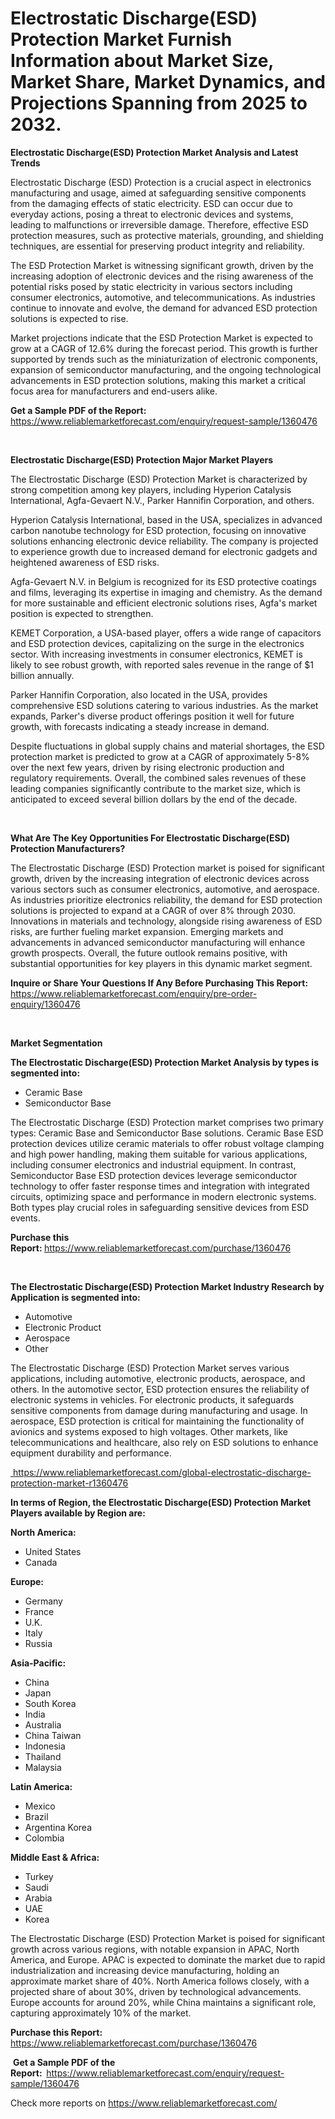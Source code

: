 <p><h1>Electrostatic Discharge(ESD) Protection Market Furnish Information about Market Size, Market Share, Market Dynamics, and Projections Spanning from 2025 to 2032.</h1></p><p><strong>Electrostatic Discharge(ESD) Protection Market Analysis and Latest Trends</strong></p>
<p><p>Electrostatic Discharge (ESD) Protection is a crucial aspect in electronics manufacturing and usage, aimed at safeguarding sensitive components from the damaging effects of static electricity. ESD can occur due to everyday actions, posing a threat to electronic devices and systems, leading to malfunctions or irreversible damage. Therefore, effective ESD protection measures, such as protective materials, grounding, and shielding techniques, are essential for preserving product integrity and reliability.</p><p>The ESD Protection Market is witnessing significant growth, driven by the increasing adoption of electronic devices and the rising awareness of the potential risks posed by static electricity in various sectors including consumer electronics, automotive, and telecommunications. As industries continue to innovate and evolve, the demand for advanced ESD protection solutions is expected to rise.</p><p>Market projections indicate that the ESD Protection Market is expected to grow at a CAGR of 12.6% during the forecast period. This growth is further supported by trends such as the miniaturization of electronic components, expansion of semiconductor manufacturing, and the ongoing technological advancements in ESD protection solutions, making this market a critical focus area for manufacturers and end-users alike.</p></p>
<p><strong>Get a Sample PDF of the Report:&nbsp;</strong> <a href="https://www.reliablemarketforecast.com/enquiry/request-sample/1360476?utm_campaign=2778&utm_medium=2&utm_source=Github&utm_content=ia&utm_term=02042025&utm_id=electrostatic-dischargeesd-protection">https://www.reliablemarketforecast.com/enquiry/request-sample/1360476</a></p>
<p>&nbsp;</p>
<p><strong>Electrostatic Discharge(ESD) Protection Major Market Players</strong></p>
<p><p>The Electrostatic Discharge (ESD) Protection Market is characterized by strong competition among key players, including Hyperion Catalysis International, Agfa-Gevaert N.V., Parker Hannifin Corporation, and others. </p><p>Hyperion Catalysis International, based in the USA, specializes in advanced carbon nanotube technology for ESD protection, focusing on innovative solutions enhancing electronic device reliability. The company is projected to experience growth due to increased demand for electronic gadgets and heightened awareness of ESD risks.</p><p>Agfa-Gevaert N.V. in Belgium is recognized for its ESD protective coatings and films, leveraging its expertise in imaging and chemistry. As the demand for more sustainable and efficient electronic solutions rises, Agfa's market position is expected to strengthen.</p><p>KEMET Corporation, a USA-based player, offers a wide range of capacitors and ESD protection devices, capitalizing on the surge in the electronics sector. With increasing investments in consumer electronics, KEMET is likely to see robust growth, with reported sales revenue in the range of $1 billion annually.</p><p>Parker Hannifin Corporation, also located in the USA, provides comprehensive ESD solutions catering to various industries. As the market expands, Parker's diverse product offerings position it well for future growth, with forecasts indicating a steady increase in demand.</p><p>Despite fluctuations in global supply chains and material shortages, the ESD protection market is predicted to grow at a CAGR of approximately 5-8% over the next few years, driven by rising electronic production and regulatory requirements. Overall, the combined sales revenues of these leading companies significantly contribute to the market size, which is anticipated to exceed several billion dollars by the end of the decade.</p></p>
<p>&nbsp;</p>
<p><strong>What Are The Key Opportunities For Electrostatic Discharge(ESD) Protection Manufacturers?</strong></p>
<p><p>The Electrostatic Discharge (ESD) Protection market is poised for significant growth, driven by the increasing integration of electronic devices across various sectors such as consumer electronics, automotive, and aerospace. As industries prioritize electronics reliability, the demand for ESD protection solutions is projected to expand at a CAGR of over 8% through 2030. Innovations in materials and technology, alongside rising awareness of ESD risks, are further fueling market expansion. Emerging markets and advancements in advanced semiconductor manufacturing will enhance growth prospects. Overall, the future outlook remains positive, with substantial opportunities for key players in this dynamic market segment.</p></p>
<p><strong>Inquire or Share Your Questions If Any Before Purchasing This Report:</strong> <a href="https://www.reliablemarketforecast.com/enquiry/pre-order-enquiry/1360476?utm_campaign=2778&utm_medium=2&utm_source=Github&utm_content=ia&utm_term=02042025&utm_id=electrostatic-dischargeesd-protection">https://www.reliablemarketforecast.com/enquiry/pre-order-enquiry/1360476</a></p>
<p>&nbsp;</p>
<p><strong>Market Segmentation</strong></p>
<p><strong>The Electrostatic Discharge(ESD) Protection Market Analysis by types is segmented into:</strong></p>
<p><ul><li>Ceramic Base</li><li>Semiconductor Base</li></ul></p>
<p><p>The Electrostatic Discharge (ESD) Protection market comprises two primary types: Ceramic Base and Semiconductor Base solutions. Ceramic Base ESD protection devices utilize ceramic materials to offer robust voltage clamping and high power handling, making them suitable for various applications, including consumer electronics and industrial equipment. In contrast, Semiconductor Base ESD protection devices leverage semiconductor technology to offer faster response times and integration with integrated circuits, optimizing space and performance in modern electronic systems. Both types play crucial roles in safeguarding sensitive devices from ESD events.</p></p>
<p><strong>Purchase this Report:&nbsp;</strong><a href="https://www.reliablemarketforecast.com/purchase/1360476?utm_campaign=2778&utm_medium=2&utm_source=Github&utm_content=ia&utm_term=02042025&utm_id=electrostatic-dischargeesd-protection">https://www.reliablemarketforecast.com/purchase/1360476</a></p>
<p>&nbsp;</p>
<p><strong>The Electrostatic Discharge(ESD) Protection Market Industry Research by Application is segmented into:</strong></p>
<p><ul><li>Automotive</li><li>Electronic Product</li><li>Aerospace</li><li>Other</li></ul></p>
<p><p>The Electrostatic Discharge (ESD) Protection Market serves various applications, including automotive, electronic products, aerospace, and others. In the automotive sector, ESD protection ensures the reliability of electronic systems in vehicles. For electronic products, it safeguards sensitive components from damage during manufacturing and usage. In aerospace, ESD protection is critical for maintaining the functionality of avionics and systems exposed to high voltages. Other markets, like telecommunications and healthcare, also rely on ESD solutions to enhance equipment durability and performance.</p></p>
<p><a href="https://www.reliablemarketforecast.com/global-electrostatic-discharge-protection-market-r1360476?utm_campaign=2778&utm_medium=2&utm_source=Github&utm_content=ia&utm_term=02042025&utm_id=electrostatic-dischargeesd-protection">&nbsp;https://www.reliablemarketforecast.com/global-electrostatic-discharge-protection-market-r1360476</a></p>
<p><strong>In terms of Region, the Electrostatic Discharge(ESD) Protection Market Players available by Region are:</strong></p>
<p>
    <p> <strong> North America: </strong>
        <ul>
            <li>United States</li>
            <li>Canada</li>
        </ul>
        </p> 
    <p> <strong> Europe: </strong>
        <ul>
            <li>Germany</li>
            <li>France</li>
            <li>U.K.</li>
            <li>Italy</li>
            <li>Russia</li>
        </ul>
        </p> 
    <p> <strong> Asia-Pacific: </strong>
        <ul>
            <li>China</li>
            <li>Japan</li>
            <li>South Korea</li>
            <li>India</li>
            <li>Australia</li>
            <li>China Taiwan</li>
            <li>Indonesia</li>
            <li>Thailand</li>
            <li>Malaysia</li>
        </ul>
        </p> 
    <p> <strong> Latin America: </strong>
        <ul>
            <li>Mexico</li>
            <li>Brazil</li>
            <li>Argentina Korea</li>
            <li>Colombia</li>
        </ul>
        </p> 
    <p> <strong> Middle East & Africa: </strong>
        <ul>
            <li>Turkey</li>
            <li>Saudi</li>
            <li>Arabia</li>
            <li>UAE</li>
            <li>Korea</li>
        </ul>
    </p>
    </p>
<p><p>The Electrostatic Discharge (ESD) Protection Market is poised for significant growth across various regions, with notable expansion in APAC, North America, and Europe. APAC is expected to dominate the market due to rapid industrialization and increasing device manufacturing, holding an approximate market share of 40%. North America follows closely, with a projected share of about 30%, driven by technological advancements. Europe accounts for around 20%, while China maintains a significant role, capturing approximately 10% of the market.</p></p>
<p><strong>Purchase this Report: </strong><a href="https://www.reliablemarketforecast.com/purchase/1360476?utm_campaign=2778&utm_medium=2&utm_source=Github&utm_content=ia&utm_term=02042025&utm_id=electrostatic-dischargeesd-protection">https://www.reliablemarketforecast.com/purchase/1360476</a></p>
<p>&nbsp;<strong>Get a Sample PDF of the Report:&nbsp;&nbsp;</strong><a href="https://www.reliablemarketforecast.com/enquiry/request-sample/1360476?utm_campaign=2778&utm_medium=2&utm_source=Github&utm_content=ia&utm_term=02042025&utm_id=electrostatic-dischargeesd-protection">https://www.reliablemarketforecast.com/enquiry/request-sample/1360476</a></p>
<p><strong></strong></p>
<p>Check more reports on <a href="https://www.reliablemarketforecast.com/?utm_campaign=2778&utm_medium=2&utm_source=Github&utm_content=ia&utm_term=02042025&utm_id=electrostatic-dischargeesd-protection">https://www.reliablemarketforecast.com/</a></p>